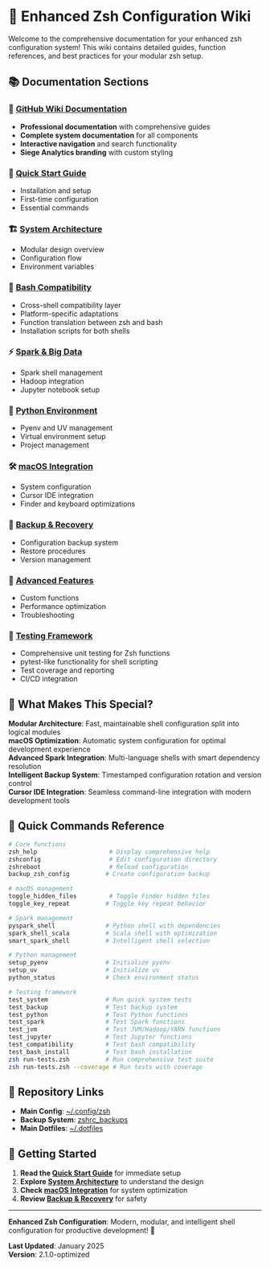 # 🚀 Enhanced Zsh Configuration Wiki

Welcome to the comprehensive documentation for your enhanced zsh configuration system! This wiki contains detailed guides, function references, and best practices for your modular zsh setup.

## 📚 **Documentation Sections**

### **📖 [GitHub Wiki Documentation](https://github.com/dheerajchand/siege_analytics_zshrc/wiki)**
- **Professional documentation** with comprehensive guides
- **Complete system documentation** for all components
- **Interactive navigation** and search functionality
- **Siege Analytics branding** with custom styling

### **🚀 [Quick Start Guide](Quick-Start)**
- Installation and setup
- First-time configuration
- Essential commands

### **🏗️ [System Architecture](System-Architecture)**
- Modular design overview
- Configuration flow
- Environment variables

### **🐚 [Bash Compatibility](Bash-Compatibility)**
- Cross-shell compatibility layer
- Platform-specific adaptations
- Function translation between zsh and bash
- Installation scripts for both shells

### **⚡ [Spark & Big Data](Spark-Big-Data)**
- Spark shell management
- Hadoop integration
- Jupyter notebook setup

### **🐍 [Python Environment](Python-Environment)**
- Pyenv and UV management
- Virtual environment setup
- Project management

### **🛠️ [macOS Integration](macOS-Integration)**
- System configuration
- Cursor IDE integration
- Finder and keyboard optimizations

### **💾 [Backup & Recovery](Backup-Recovery)**
- Configuration backup system
- Restore procedures
- Version management

### **🔧 [Advanced Features](Advanced-Features)**
- Custom functions
- Performance optimization
- Troubleshooting

### **🧪 [Testing Framework](Testing-Framework)**
- Comprehensive unit testing for Zsh functions
- pytest-like functionality for shell scripting
- Test coverage and reporting
- CI/CD integration

## 🎯 **What Makes This Special?**

**Modular Architecture**: Fast, maintainable shell configuration split into logical modules  
**macOS Optimization**: Automatic system configuration for optimal development experience  
**Advanced Spark Integration**: Multi-language shells with smart dependency resolution  
**Intelligent Backup System**: Timestamped configuration rotation and version control  
**Cursor IDE Integration**: Seamless command-line integration with modern development tools  

## 🚀 **Quick Commands Reference**

```bash
# Core functions
zsh_help                    # Display comprehensive help
zshconfig                   # Edit configuration directory
zshreboot                   # Reload configuration
backup_zsh_config          # Create configuration backup

# macOS management
toggle_hidden_files         # Toggle Finder hidden files
toggle_key_repeat          # Toggle key repeat behavior

# Spark management
pyspark_shell              # Python shell with dependencies
spark_shell_scala          # Scala shell with optimization
smart_spark_shell          # Intelligent shell selection

# Python management
setup_pyenv                # Initialize pyenv
setup_uv                   # Initialize uv
python_status              # Check environment status

# Testing framework
test_system                # Run quick system tests
test_backup                # Test backup system
test_python                # Test Python functions
test_spark                 # Test Spark functions
test_jvm                   # Test JVM/Hadoop/YARN functions
test_jupyter               # Test Jupyter functions
test_compatibility         # Test bash compatibility
test_bash_install          # Test bash installation
zsh run-tests.zsh          # Run comprehensive test suite
zsh run-tests.zsh --coverage # Run tests with coverage
```

## 🔗 **Repository Links**

- **Main Config**: [~/.config/zsh](https://github.com/dheerajchand/spark_ready_zshrc)
- **Backup System**: [zshrc_backups](https://github.com/dheerajchand/zshrc_backups)
- **Main Dotfiles**: [~/.dotfiles](https://github.com/dheerajchand/dotfiles)

## 📖 **Getting Started**

1. **Read the [Quick Start Guide](Quick-Start)** for immediate setup
2. **Explore [System Architecture](System-Architecture)** to understand the design
3. **Check [macOS Integration](macOS-Integration)** for system optimization
4. **Review [Backup & Recovery](Backup-Recovery)** for safety

---

**Enhanced Zsh Configuration**: Modern, modular, and intelligent shell configuration for productive development! 🚀

**Last Updated**: January 2025  
**Version**: 2.1.0-optimized
